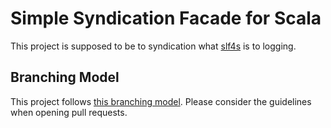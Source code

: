 # Simple Syndication Facade for Scala

This project is supposed to be to syndication what [slf4s][2] is to logging.


## Branching Model

This project follows [this branching model][1]. Please consider the guidelines
when opening pull requests.

[1]: http://nvie.com/posts/a-successful-git-branching-model/
[2]: https://github.com/weiglewilczek/slf4s

